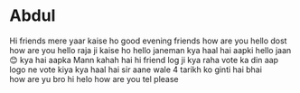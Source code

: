 # Abdul
Hi friends 
mere yaar kaise ho 
good evening friends how are you 
hello dost how are you 
hello raja ji kaise ho
hello janeman kya haal hai aapki
hello jaan 😊 kya hai aapka Mann 
kahah hai
hi friend log ji 
kya raha vote ka din  aap logo ne vote kiya 
kya haal hai sir 
aane wale 4 tarikh ko ginti hai bhai  
how are yu bro 
hi helo 
how are you tel please
